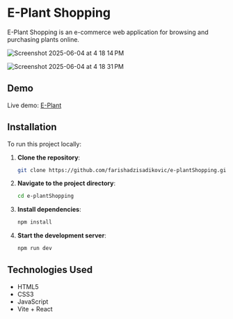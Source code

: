 # E-Plant Shopping

E-Plant Shopping is an e-commerce web application for browsing and purchasing plants online.

![Screenshot 2025-06-04 at 4 18 14 PM](https://github.com/user-attachments/assets/18758f8a-be7d-4421-8b4d-a751ce5c63aa)

![Screenshot 2025-06-04 at 4 18 31 PM](https://github.com/user-attachments/assets/5ecca228-ff1c-4b58-9051-124c9c184784)

## Demo

Live demo: [E-Plant](https://farishadzisadikovic.github.io/e-plantShopping/)

## Installation

To run this project locally:

1. **Clone the repository**:
   ```bash
   git clone https://github.com/farishadzisadikovic/e-plantShopping.git
   ```
2. **Navigate to the project directory**:
   ```bash
   cd e-plantShopping
   ```
3. **Install dependencies**:
   ```bash
   npm install
   ```
4. **Start the development server**:
   ```bash
   npm run dev
   ```

## Technologies Used

- HTML5
- CSS3
- JavaScript
- Vite + React
